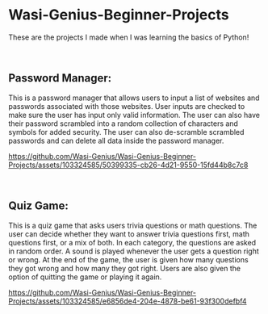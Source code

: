 # Wasi-Genius-Beginner-Projects
These are the projects I made when I was learning the basics of Python!

</br>

## **Password Manager**:
This is a password manager that allows users to input a list of websites and passwords associated with those websites. User inputs are checked to make sure the user has input only valid information. The user can also have their password scrambled into a random collection of characters and symbols for added security. The user can also de-scramble scrambled passwords and can delete all data inside the password manager. 

https://github.com/Wasi-Genius/Wasi-Genius-Beginner-Projects/assets/103324585/50399335-cb26-4d21-9550-15fd44b8c7c8

</br>

## **Quiz Game**:
This is a quiz game that asks users trivia questions or math questions. The user can decide whether they want to answer trivia questions first, math questions first, or a mix of both. In each category, the questions are asked in random order. A sound is played whenever the user gets a question right or wrong. At the end of the game, the user is given how many questions they got wrong and how many they got right. Users are also given the option of quitting the game or playing it again.  

https://github.com/Wasi-Genius/Wasi-Genius-Beginner-Projects/assets/103324585/e6856de4-204e-4878-be61-93f300defbf4




